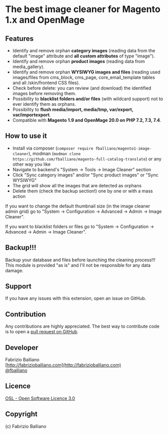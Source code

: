 # The best image cleaner for Magento 1.x and OpenMage

Features
---------
- Identify and remove orphan **category images** (reading data from the default "image" attribute and **all custom attributes** of type "image").
- Identify and remove orphan **product images** (reading data from media_gallery).
- Identify and remove orphan **WYSIWYG images and files** (reading used images/files from cms_block, cms_page, core_email_template tables and all /skin/frontend CSS files).
- Check before delete: you can review (and download) the identified images before removing them.
- Possibility to **blacklist folders and/or files** (with wildcard support) not to ever identify them as orphans.
- Possibility to **flush media/import, media/tmp, var/export, var/importexport**.
- Compatible with **Magento 1.9 and OpenMage 20.0 on PHP 7.2, 7.3, 7.4**.

How to use it
-------------
- Install via composer (`composer require fballiano/magento1-image-cleaner`), 
  modman (`modman clone https://github.com/fballiano/magento-full-catalog-translate`)
  or any other way you like
- Navigate to backend's "System -> Tools -> Image Cleaner" section
- Click "Sync category images" and/or "Sync product images" or "Sync WYSIWYG"
- The grid will show all the images that are detected as orphans
- Delete them (check the backup section!) one by one or with a mass action

If you want to change the default thumbnail size (in the image cleaner admin grid) go to
"System -> Configuration -> Advanced -> Admin -> Image Cleaner".

If you want to blacklist folders or files go to
"System -> Configuration -> Advanced -> Admin -> Image Cleaner".

Backup!!!
---------
Backup your database and files before launching the cleaning process!!!
This module is provided "as is" and I'll not be responsible for any data damage.

Support
-------
If you have any issues with this extension, open an issue on GitHub.

Contribution
------------
Any contributions are highly appreciated. The best way to contribute code is to open a
[pull request on GitHub](https://help.github.com/articles/using-pull-requests).

Developer
---------
Fabrizio Balliano  
[http://fabrizioballiano.com](http://fabrizioballiano.com)  
[@fballiano](https://twitter.com/fballiano)

Licence
-------
[OSL - Open Software Licence 3.0](http://opensource.org/licenses/osl-3.0.php)

Copyright
---------
(c) Fabrizio Balliano
